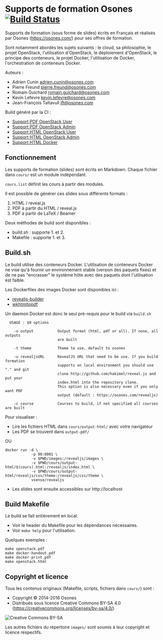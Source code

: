 Supports de formation Osones  [![Build Status](https://travis-ci.org/Osones/formations.svg?branch=master)](https://travis-ci.org/Osones/formations)
============================

Supports de formation (sous forme de slides) écrits en Français et réalisés par Osones (https://osones.com/) pour ses offres de formation.

Sont notamment abordés les sujets suivants : le cloud, sa philosophie, le projet OpenStack, l'utilisation d'OpenStack, le déploiement d'OpenStack, le principe des conteneurs, le projet Docker, l'utilisation de Docker, l'orchestration de conteneurs Docker.

Auteurs :
* Adrien Cunin <adrien.cunin@osones.com>
* Pierre Freund <pierre.freund@osones.com>
* Romain Guichard <romain.guichard@osones.com>
* Kevin Lefevre <kevin.lefevre@osones.com>
* Jean-François Taltavull <jft@osones.com>

Build généré par la CI :
* [Support PDF OpenStack User](https://osones.com/formations/pdf/openstack-user.pdf)
* [Support PDF OpenStack Admin](https://osones.com/formations/pdf/openstack.pdf)
* [Support HTML OpenStack User](https://osones.com/formations/openstack-user.html)
* [Support HTML OpenStack Admin](https://osones.com/formations/openstack.html)
* [Support HTML Docker](https://osones.com/formations/docker.html)

Fonctionnement
--------------

Les supports de formation (slides) sont écrits en Markdown. Chaque fichier dans `cours/` est un module indépendant.

`cours.list` définit les cours à partir des modules.

Il est possible de générer ces slides sous différents formats :
1. HTML / reveal.js
2. PDF à partir du HTML / reveal.js
3. PDF à partir de LaTeX / Beamer

Deux méthodes de build sont disponibles :
* build.sh : supporte 1. et 2.
* Makefile : supporte 1. et 3.

Build.sh
---------

Le build utilise des conteneurs Docker.
L'utilisation de conteneurs Docker ne vise qu'à fournir un environnement stable (version des paquets fixes)
et de ne pas "encrasser" le système hôte avec des paquets dont l'utilisation est faible.

Les Dockerfiles des images Docker sont disponibles ici :

- [revealjs-builder](https://github.com/Osones/docker-images/tree/master/revealjs-builder)
- [wkhtmltopdf](https://github.com/Osones/docker-images/tree/master/wkhtmltopdf)

Un daemon Docker est donc le seul pré-requis pour le build via `build.sh`

```
  USAGE : $0 options

    -o output           Output format (html, pdf or all). If none, all outputs
                        are built

    -t theme            Theme to use, default to osones

    -u revealjsURL      RevealJS URL that need to be use. If you build formation
                        supports on local environment you should use "." and git
                        clone http://github.com/hakimel/reveal.js and put your
                        index.html into the repository clone.
                        This option is also necessary even if you only want PDF
                        output (default : https://osones.com/revealjs)

    -c course           Courses to build, if not specified all courses are built
```

Pour visualiser :

- Lire les fichiers HTML dans `cours/output-html/` avec votre navigateur
- Les PDF se trouvent dans `output-pdf/`

OU

```
docker run -d \
            -p 80:8001 \
            -v $PWD/images:/revealjs/images \
            -v $PWD/cours/output-html/$(cours).html:/revealjs/index.html \
            -v $PWD/cours/output-html/revealjs/css/theme:/revealjs/css/theme \
            vsense/revealjs
```

- Les slides sont ensuite accessibles sur http://localhost

Build Makefile
--------------

Le build se fait entièrement en local.
* Voir le header du Makefile pour les dépendances nécessaires.
* Voir `make help` pour l'utilisation.

Quelques exemples :

    make openstack.pdf
    make docker-handout.pdf
    make docker-print.pdf
    make openstack.html


Copyright et licence
--------------------
Tous les contenus originaux (Makefile, scripts, fichiers dans `cours/`) sont :
* Copyright © 2014-2016 Osones
* Distribués sous licence Creative Commons BY-SA 4.0 (https://creativecommons.org/licenses/by-sa/4.0/)

![Creative Commons BY-SA](http://mirrors.creativecommons.org/presskit/buttons/88x31/png/by-sa.png)

Les autres fichiers du répertoire `images/` sont soumis à leur copyright et licence respectifs.
